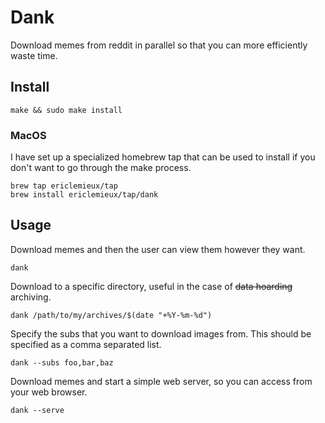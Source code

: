# Dank

Download memes from reddit in parallel so that you can more efficiently waste time.

## Install

```shell
make && sudo make install
```

### MacOS

I have set up a specialized homebrew tap that can be used to install if you don't want to go through the make process.

```shell
brew tap ericlemieux/tap
brew install ericlemieux/tap/dank
```

## Usage

Download memes and then the user can view them however they want.

```shell
dank
```

Download to a specific directory, useful in the case of ~~data hoarding~~ archiving.

```shell
dank /path/to/my/archives/$(date "+%Y-%m-%d")
```

Specify the subs that you want to download images from. This should be specified as a comma separated list.

```shell
dank --subs foo,bar,baz
```

Download memes and start a simple web server, so you can access from your web browser.

```shell
dank --serve
```
